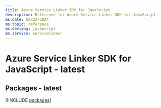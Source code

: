 ```yaml
---
title: Azure Service Linker SDK for JavaScript
description: Reference for Azure Service Linker SDK for JavaScript
ms.date: 02/22/2024
ms.topic: reference
ms.devlang: javascript
ms.service: servicelinker
---
```

# Azure Service Linker SDK for JavaScript - latest
## Packages - latest
[!INCLUDE [packages](service-linker-index.md)]